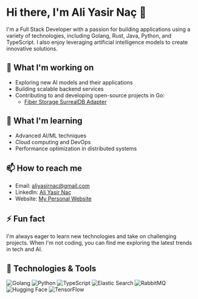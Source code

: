 # Hi there, I'm Ali Yasir Naç 👋

I'm a Full Stack Developer with a passion for building applications using a variety of technologies, including Golang, Rust, Java, Python, and TypeScript. I also enjoy leveraging artificial intelligence models to create innovative solutions.

## 🔭 What I'm working on
- Exploring new AI models and their applications  
- Building scalable backend services  
- Contributing to and developing open-source projects in Go:
  - [Fiber Storage SurrealDB Adapter](https://github.com/aliyasirnac/fiber-storage-surrealdb)

## 🌱 What I'm learning
- Advanced AI/ML techniques  
- Cloud computing and DevOps  
- Performance optimization in distributed systems

## 📫 How to reach me
- Email: [aliyasirnac@gmail.com](mailto:aliyasirnac@gmail.com)  
- LinkedIn: [Ali Yasir Naç](https://www.linkedin.com/in/aliyasirnac)  
- Website: [My Personal Website](https://aliyasirnac.com)

## ⚡ Fun fact
I'm always eager to learn new technologies and take on challenging projects. When I'm not coding, you can find me exploring the latest trends in tech and AI.

## 🚀 Technologies & Tools
![Golang](https://img.shields.io/badge/-Golang-000?&logo=Go)
![Python](https://img.shields.io/badge/-Python-000?&logo=Python)
![TypeScript](https://img.shields.io/badge/-TypeScript-000?&logo=TypeScript)
![Elastic Search](https://img.shields.io/badge/-Elastic%20Search-000?&logo=ElasticSearch)
![RabbitMQ](https://img.shields.io/badge/-RabbitMQ-000?&logo=RabbitMQ)
![Hugging Face](https://img.shields.io/badge/-Hugging%20Face-000?&logo=HuggingFace)
![TensorFlow](https://img.shields.io/badge/-TensorFlow-000?&logo=TensorFlow)

